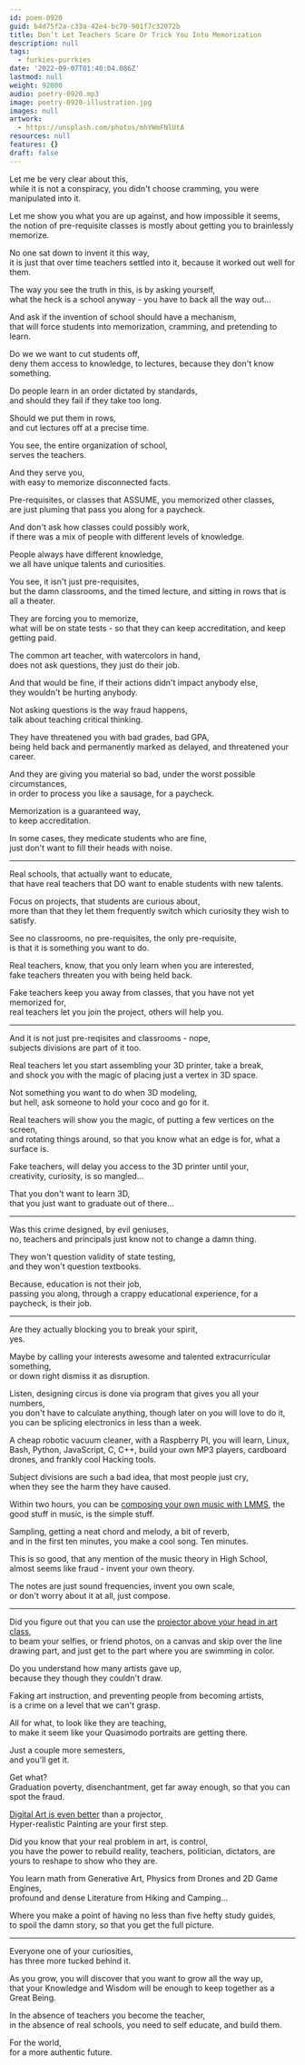 ```yaml
---
id: poem-0920
guid: b4d75f2a-c33a-42e4-bc70-901f7c32072b
title: Don’t Let Teachers Scare Or Trick You Into Memorization
description: null
tags:
  - furkies-purrkies
date: '2022-09-07T01:40:04.086Z'
lastmod: null
weight: 92000
audio: poetry-0920.mp3
image: poetry-0920-illustration.jpg
images: null
artwork:
  - https://unsplash.com/photos/mhYWmFNlUtA
resources: null
features: {}
draft: false
---
```


Let me be very clear about this,\
while it is not a conspiracy, you didn't choose cramming, you were manipulated into it.

Let me show you what you are up against, and how impossible it seems,\
the notion of pre-requisite classes is mostly about getting you to brainlessly memorize.

No one sat down to invent it this way,\
it is just that over time teachers settled into it, because it worked out well for them.

The way you see the truth in this, is by asking yourself,\
what the heck is a school anyway - you have to back all the way out...

And ask if the invention of school should have a mechanism,\
that will force students into memorization, cramming, and pretending to learn.

Do we we want to cut students off,\
deny them access to knowledge, to lectures, because they don't know something.

Do people learn in an order dictated by standards,\
and should they fail if they take too long.

Should we put them in rows,\
and cut lectures off at a precise time.

You see, the entire organization of school,\
serves the teachers.

And they serve you,\
with easy to memorize disconnected facts.

Pre-requisites, or classes that ASSUME, you memorized other classes,\
are just pluming that pass you along for a paycheck.

And don't ask how classes could possibly work,\
if there was a mix of people with different levels of knowledge.

People always have different knowledge,\
we all have unique talents and curiosities.

You see, it isn't just pre-requisites,\
but the damn classrooms, and the timed lecture, and sitting in rows that is all a theater.

They are forcing you to memorize,\
what will be on state tests - so that they can keep accreditation, and keep getting paid.

The common art teacher, with watercolors in hand,\
does not ask questions, they just do their job.

And that would be fine, if their actions didn't impact anybody else,\
they wouldn't be hurting anybody.

Not asking questions is the way fraud happens,\
talk about teaching critical thinking.

They have threatened you with bad grades, bad GPA,\
being held back and permanently marked as delayed, and threatened your career.

And they are giving you material so bad, under the worst possible circumstances,\
in order to process you like a sausage, for a paycheck.

Memorization is a guaranteed way,\
to keep accreditation.

In some cases, they medicate students who are fine,\
just don't want to fill their heads with noise.

---

Real schools, that actually want to educate,\
that have real teachers that DO want to enable students with new talents.

Focus on projects, that students are curious about,\
more than that they let them frequently switch which curiosity they wish to satisfy.

See no classrooms, no pre-requisites, the only pre-requisite,\
is that it is something you want to do.

Real teachers, know, that you only learn when you are interested,\
fake teachers threaten you with being held back.

Fake teachers keep you away from classes, that you have not yet memorized for,\
real teachers let you join the project, others will help you.

---

And it is not just pre-reqisites and classrooms - nope,\
subjects divisions are part of it too.

Real teachers let you start assembling your 3D printer, take a break,\
and shock you with the magic of placing just a vertex in 3D space.

Not something you want to do when 3D modeling,\
but hell, ask someone to hold your coco and go for it.

Real teachers will show you the magic, of putting a few vertices on the screen,\
and rotating things around, so that you know what an edge is for, what a surface is.

Fake teachers, will delay you access to the 3D printer until your,\
creativity, curiosity, is so mangled...

That you don't want to learn 3D,\
that you just want to graduate out of there...

---

Was this crime designed, by evil geniuses,\
no, teachers and principals just know not to change a damn thing.

They won't question validity of state testing,\
and they won't question textbooks.

Because, education is not their job,\
passing you along, through a crappy educational experience, for a paycheck, is their job.

---

Are they actually blocking you to break your spirit,\
yes.

Maybe by calling your interests awesome and talented extracurricular something,\
or down right dismiss it as disruption.

Listen, designing circus is done via program that gives you all your numbers,\
you don't have to calculate anything, though later on you will love to do it, you can be splicing electronics in less than a week.

A cheap robotic vacuum cleaner, with a Raspberry PI, you will learn, Linux, Bash, Python, JavaScript, C, C++, build your own MP3 players, cardboard drones, and frankly cool Hacking tools.

Subject divisions are such a bad idea, that most people just cry,\
when they see the harm they have caused.

Within two hours, you can be [composing your own music with LMMS](https://www.youtube.com/watch?v=0sRvkaxh8EU), the good stuff in music, is the simple stuff.

Sampling, getting a neat chord and melody, a bit of reverb,\
and in the first ten minutes, you make a cool song. Ten minutes.

This is so good, that any mention of the music theory in High School,\
almost seems like fraud - invent your own theory.

The notes are just sound frequencies, invent you own scale,\
or don't worry about it at all, just compose.

---

Did you figure out that you can use the [projector above your head in art class](https://www.youtube.com/watch?v=4ZKUKCnkZ6E),\
to beam your selfies, or friend photos, on a canvas and skip over the line drawing part, and just get to the part where you are swimming in color.

Do you understand how many artists gave up,\
because they though they couldn't draw.

Faking art instruction, and preventing people from becoming artists,\
is a crime on a level that we can't grasp.

All for what, to look like they are teaching,\
to make it seem like your Quasimodo portraits are getting there.

Just a couple more semesters,\
and you'll get it.

Get what?\
Graduation poverty, disenchantment, get far away enough, so that you can spot the fraud.

[Digital Art is even better](https://www.youtube.com/watch?v=0uCH2z_zLmc) than a projector,\
Hyper-realistic Painting are your first step.

Did you know that your real problem in art, is control,\
you have the power to rebuild reality, teachers, politician, dictators, are yours to reshape to show who they are.

You learn math from Generative Art, Physics from Drones and 2D Game Engines,\
profound and dense Literature from Hiking and Camping...

Where you make a point of having no less than five hefty study guides,\
to spoil the damn story, so that you get the full picture.

---

Everyone one of your curiosities,\
has three more tucked behind it.

As you grow, you will discover that you want to grow all the way up,\
that your Knowledge and Wisdom will be enough to keep together as a Great Being.

In the absence of teachers you become the teacher,\
in the absence of real schools, you need to self educate, and build them.

For the world,\
for a more authentic future.

